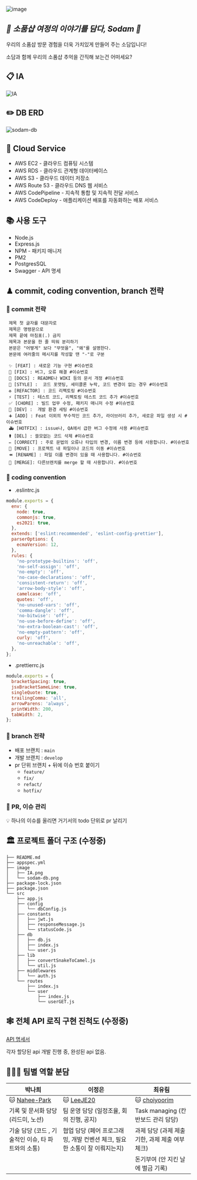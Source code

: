 ![image](https://user-images.githubusercontent.com/81923229/148949733-70b1d338-cae1-4c7e-a77a-17e912bd93a5.png)

## *🎁  소품샵 여정의 이야기를 담다, Sodam  🎁*

우리의 소품샵 방문 경험을 더욱 가치있게 만들어 주는 소담입니다!

소담과 함께 우리의 소품샵 추억을 간직해 보는건 어떠세요?

## 📋 IA 
![IA](https://user-images.githubusercontent.com/81923229/149041451-96cdc9bb-7a0a-4176-b2f0-c4fad5db0fc5.png)


## ✏️ DB ERD
![sodam-db](https://user-images.githubusercontent.com/81923229/148952075-b8fbce5c-ea3f-498c-ba9b-b97e1a918337.png)

## 📕 Cloud Service
- AWS EC2 - 클라우드 컴퓨팅 시스템
- AWS RDS - 클라우드 관계형 데이터베이스
- AWS S3 - 클라우드 데이터 저장소
- AWS Route 53 - 클라우드 DNS 웹 서비스
- AWS CodePipeline - 지속적 통합 및 지속적 전달 서비스
- AWS CodeDeploy - 애플리케이션 배포를 자동화하는 배포 서비스

## 📚 사용 도구
- Node.js
- Express.js
- NPM - 패키지 매니저
- PM2
- PostgresSQL
- Swagger - API 명세

## ♟ commit, coding convention, branch 전략

### 📍  commit 전략

```
 제목 첫 글자를 대문자로
 제목은 명령문으로
 제목 끝에 마침표(.) 금지
 제목과 본문을 한 줄 띄워 분리하기
 본문은 "어떻게" 보다 "무엇을", "왜"를 설명한다.
 본문에 여러줄의 메시지를 작성할 땐 "-"로 구분
```

```
 ✨ [FEAT] : 새로운 기능 구현 #이슈번호
 🔨 [FIX] : 버그, 오류 해결 #이슈번호
 📝 [DOCS] : README나 WIKI 등의 문서 개정 #이슈번호
 💄 [STYLE] :  코드 포맷팅, 세미콜론 누락, 코드 변경이 없는 경우 #이슈번호
 ♻️ [REFACTOR] : 코드 리펙토링 #이슈번호
 ⚡️ [TEST] : 테스트 코드, 리펙토링 테스트 코드 추가 #이슈번호
 ✅ [CHORE] : 빌드 업무 수정, 패키지 매니저 수정 #이슈번호
 🧭 [DEV] :  개발 환경 세팅 #이슈번호
 ➕ [ADD] : Feat 이외의 부수적인 코드 추가, 라이브러리 추가, 새로운 파일 생성 시 #이슈번호
 🚑️ [HOTFIX] : issue나, QA에서 급한 버그 수정에 사용 #이슈번호
 ⚰️ [DEL] : 쓸모없는 코드 삭제 #이슈번호
 ✏️ [CORRECT] : 주로 문법의 오류나 타입의 변경, 이름 변경 등에 사용합니다. #이슈번호
 🚚 [MOVE] : 프로젝트 내 파일이나 코드의 이동 #이슈번호
 ⏪️ [RENAME] : 파일 이름 변경이 있을 때 사용합니다. #이슈번호
 🔀 [MERGE]: 다른브렌치를 merge 할 때 사용합니다. #이슈번호
```

### 📍  coding convention
- .eslintrc.js
```javascript
module.exports = {
  env: {
    node: true,
    commonjs: true,
    es2021: true,
  },
  extends: ['eslint:recommended', 'eslint-config-prettier'],
  parserOptions: {
    ecmaVersion: 12,
  },
  rules: {
    'no-prototype-builtins': 'off',
    'no-self-assign': 'off',
    'no-empty': 'off',
    'no-case-declarations': 'off',
    'consistent-return': 'off',
    'arrow-body-style': 'off',
    camelcase: 'off',
    quotes: 'off',
    'no-unused-vars': 'off',
    'comma-dangle': 'off',
    'no-bitwise': 'off',
    'no-use-before-define': 'off',
    'no-extra-boolean-cast': 'off',
    'no-empty-pattern': 'off',
    curly: 'off',
    'no-unreachable': 'off',
  },
};

```

- .prettierrc.js
```javascript
module.exports = {
  bracketSpacing: true,
  jsxBracketSameLine: true,
  singleQuote: true,
  trailingComma: 'all',
  arrowParens: 'always',
  printWidth: 200,
  tabWidth: 2,
};

```

### 📍  branch 전략

- 배포 브랜치 : `main`
- 개발 브랜치 : `develop`
- pr 단위 브랜치 + 뒤에 이슈 번호 붙이기
    - `feature/`
    - `fix/`
    - `refact/`
    - `hotfix/`

### 📍  PR, 이슈 관리

💡 하나의 이슈를 올리면 거기서의 todo 단위로 pr 날리기

## 🏛  프로젝트 폴더 구조 (수정중)
```
├── README.md
├── appspec.yml
├── image
│   ├── IA.png
│   └── sodam-db.png
├── package-lock.json
├── package.json
└── src
    ├── app.js
    ├── config
    │   └── dbConfig.js
    ├── constants
    │   ├── jwt.js
    │   ├── responseMessage.js
    │   └── statusCode.js
    ├── db
    │   ├── db.js
    │   ├── index.js
    │   └── user.js
    ├── lib
    │   ├── convertSnakeToCamel.js
    │   └── util.js
    ├── middlewares
    │   └── auth.js
    └── routes
        ├── index.js
        └── user
            ├── index.js
            └── userGET.js
```

## 🕸  전체 API 로직 구현 진척도 (수정중)
[API 명세서](https://scrawny-trust-955.notion.site/API-8dcea38436014055a8890adba05bd8b5) 

각자 할당된 api 개발 진행 중, 완성된 api 없음.

## 👨‍👩‍👦  팀별 역할 분담
| 박나희 | 이정은 | 최유림 |
| --- | --- | --- |
|  🐱 [Nahee-Park](https://github.com/Nahee-Park) | 🐱 [LeeJE20](https://github.com/LeeJE20)  | 🐱 [choiyoorim](https://github.com/choiyoorim) |
| 기록 및 문서화 담당 (리드미, 노션) | 팀 운영 담당 (일정조율, 회의 진행, 공지) | Task managing (칸반보드 관리 담당) |
| 기술 담당 (코드 , 기술적인 이슈, 타 파트와의 소통) | 협업 담당 (페어 프로그래밍, 개발 컨벤션 체크, 필요한 소통이 잘 이뤄지는지) | 과제 담당 (과제 제출 기한, 과제 제출 여부 체크) |
|  |  | 돈기부여 (안 지킨 날에 벌금 기록) |


